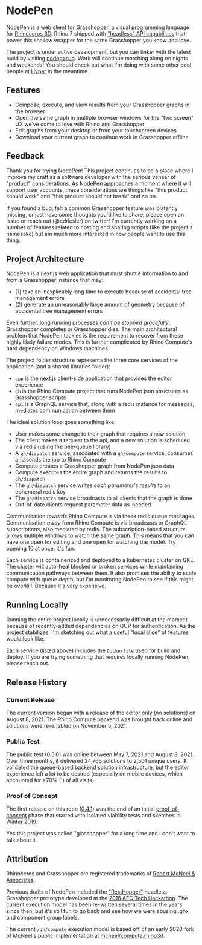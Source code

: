 # NodePen

NodePen is a web client for [Grasshopper](https://www.rhino3d.com/6/new/grasshopper/), a visual programming language for [Rhinoceros 3D](https://www.rhino3d.com/). Rhino 7 shipped with ["headless" API capabilities](https://developer.rhino3d.com/guides/compute/) that power this shallow wrapper for the same Grasshopper you know and love.

The project is under active development, but you can tinker with the latest build by visiting [nodepen.io](http://nodepen.io). Work will continue marching along on nights and weekends! You should check out what I'm doing with some other cool people at [Hypar](https://hypar.io) in the meantime.

## Features

- Compose, execute, and view results from your Grasshopper graphs in the browser
- Open the same graph in multiple browser windows for the "two screen" UX we've come to love with Rhino and Grasshopper
- Edit graphs from your desktop or from your touchscreen devices
- Download your current graph to continue work in Grasshopper offline

## Feedback

Thank you for trying NodePen! This project continues to be a place where I improve my craft as a software developer with the serious veneer of "product" considerations. As NodePen approaches a moment where it will support user accounts, these considerations are things like "this product should work" and "this product should not break" and so on.

If you found a bug, felt a common Grasshopper feature was blatantly missing, or just have some thoughts you'd like to share, please open an issue or reach out (@cdriesler) on twitter! I'm currently working on a number of features related to hosting and sharing scripts (like the project's namesake) but am much more interested in how people want to use this thing.

## Project Architecture

NodePen is a next.js web application that must shuttle information to and from a Grasshopper instance that may:

- (1) take an inexplicably long time to execute because of accidental tree management errors
- (2) generate an unreasonably large amount of geometry because of accidental tree management errors

Even further, long running processes _can't be stopped gracefully_. Grasshopper completes or Grasshopper dies. The main architectural problem that NodePen tackles is the requirement to recover from these highly likely failure modes. This is further complicated by Rhino Compute's hard dependency on Windows machines.

The project folder structure represents the three core services of the application (and a shared libraries folder):

- `app` is the next.js client-side application that provides the editor experience
- `gh` is the Rhino Compute project that runs NodePen json structures as Grasshopper scripts
- `api` is a GraphQL service that, along with a redis instance for messages, mediates communication between them

The ideal solution loop goes something like:

- User makes some change to their graph that requires a new solution
- The client makes a request to the api, and a new solution is scheduled via redis (using the bee-queue library)
- A `gh/dispatch` service, associated with a `gh/compute` service, consumes and sends the job to Rhino Compute
- Compute creates a Grasshopper graph from NodePen json data
- Compute executes the entire graph and returns the results to `gh/dispatch`
- The `gh/dispatch` service writes _each parameter's results_ to an ephemeral redis key
- The `gh/dispatch` service broadcasts to all clients that the graph is done
- Out-of-date clients request parameter data as-needed

Communication _towards_ Rhino Compute is via these redis queue messages. Communication _away_ from Rhino Compute is via broadcasts to GraphQL subscriptions, also mediated by redis. The subscription-based structure allows multiple windows to watch the same graph. This means that you can have one open for editing and one open for watching the model. Try opening 10 at once, it's fun.

Each service is containerized and deployed to a kubernetes cluster on GKE. The cluster will auto-heal blocked or broken services while maintaining communication pathways between them. It also promises the ability to scale compute with queue depth, but I'm monitoring NodePen to see if this might be overkill. Because it's very expensive.

## Running Locally

Running the entire project locally is unnecessarily difficult at the moment because of recently-added dependencies on GCP for authentication. As the project stabilizes, I'm sketching out what a useful "local slice" of features would look like.

Each service (listed above) includes the `Dockerfile` used for build and deploy. If you are trying something that requires locally running NodePen, please reach out.

## Release History

### Current Release

The current version began with a release of the editor only (no solutions) on August 8, 2021. The Rhino Compute backend was brought back online and solutions were re-enabled on November 5, 2021.

### Public Test

The public test ([0.5.0](https://github.com/cdriesler/nodepen/releases/tag/0.5.0)) was online between May 7, 2021 and August 8, 2021. Over three months, it delivered 24,765 solutions to 2,501 unique users. It validated the queue-based backend solution infrastructure, but the editor experience left a lot to be desired (especially on mobile devices, which accounted for >70% (!) of all visits).

### Proof of Concept

The first release on this repo ([0.4.1](https://github.com/cdriesler/nodepen/releases/tag/0.4.1)) was the end of an initial [proof-of-concept](https://twitter.com/cdriesler/status/1216726073473490946?s=20) phase that started with isolated viability tests and sketches in Winter 2019.

Yes this project was called "glasshopper" for a long time and I don't want to talk about it.

## Attribution

Rhinoceros and Grasshopper are registered trademarks of [Robert McNeel & Associates](https://www.rhino3d.com).

Previous drafts of NodePen included the ["RestHopper"](https://github.com/RESThopper/resthopper.grasshopper) headless Grasshopper prototype developed at the [2018 AEC Tech Hackathon](http://core.thorntontomasetti.com/aec-tech-2018/aec-tech-2018-hackathon/2018-aec-tech-hackathon-github-repos/). The current execution model has been re-written several times in the years since then, but it's still fun to go back and see how we were abusing .ghx and component group labels.

The current `/gh/compute` execution model is based off of an early 2020 fork of McNeel's public implementation at [mcneel/compute.rhino3d](https://github.com/mcneel/compute.rhino3d).
